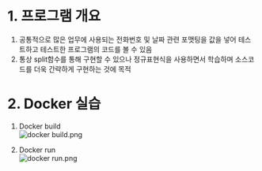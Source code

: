 # 1. 프로그램 개요
1) 공통적으로 많은 업무에 사용되는 전화번호 및 날짜 관련 포맷팅을 값을 넣어 테스트하고 테스트한 프로그램의 코드를 볼 수 있음
2) 통상 split함수를 통해 구현할 수 있으나 정규표현식을 사용하면서 학습하며 소스코드를 더욱 간략하게 구현하는 것에 목적

# 2. Docker 실습
1) Docker build<br>
![docker build.png](docker%20build.png)

2) Docker run<br>
![docker run.png](docker%20run.png)

